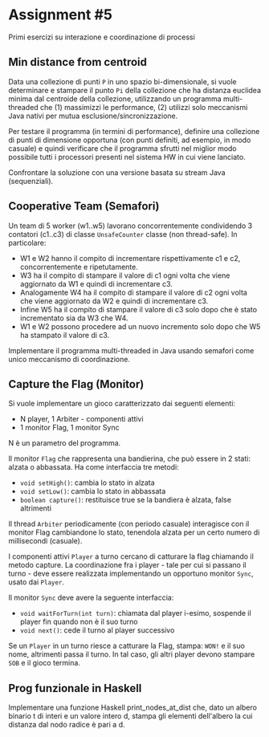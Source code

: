 # Assignment #5 

Primi esercizi su interazione e coordinazione di processi

## Min distance from centroid

Data una collezione di punti `P` in uno spazio bi-dimensionale, si vuole determinare e stampare il punto `Pi` della collezione che ha distanza euclidea minima dal centroide della collezione, utilizzando un programma multi-threaded che (1) massimizzi le performance, (2) utilizzi solo meccanismi Java nativi per mutua esclusione/sincronizzazione.

Per testare il programma (in termini di performance), definire una collezione di punti di dimensione opportuna (con punti definiti, ad esempio, in modo casuale) e quindi verificare che  il programma sfrutti nel miglior modo possibile tutti i processori presenti nel sistema HW in cui viene lanciato.

Confrontare la soluzione con una versione basata su stream Java (sequenziali).

## Cooperative Team (Semafori)

Un team di 5 worker (w1..w5) lavorano concorrentemente condividendo 3 contatori (c1..c3)  di classe `UnsafeCounter` classe (non thread-safe). In particolare:

* W1 e W2 hanno il compito di incrementare rispettivamente c1 e c2, concorrentemente e ripetutamente.
* W3 ha il compito di stampare il valore di c1 ogni volta che viene aggiornato da W1 e quindi di incrementare c3.
* Analogamente W4 ha il compito di stampare il valore di c2 ogni volta che viene aggiornato da W2 e quindi di incrementare c3.
* Infine W5 ha il compito di stampare il valore di c3 solo dopo che è stato incrementato sia da W3 che W4.
* W1 e W2 possono procedere ad un nuovo incremento solo dopo che W5 ha stampato il valore di c3.

Implementare il programma multi-threaded in Java usando semafori come unico meccanismo di coordinazione.

## Capture the Flag (Monitor)

Si vuole implementare un gioco caratterizzato dai seguenti elementi:

* N player, 1 Arbiter - componenti attivi
* 1 monitor Flag, 1 monitor Sync

N è un parametro del programma.

Il monitor `Flag` che rappresenta una bandierina, che può essere in 2 stati: alzata o abbassata.
Ha come interfaccia tre metodi:

- `void setHigh()`: cambia lo stato in alzata
- `void setLow()`: cambia lo stato in abbassata
- `boolean capture()`: restituisce true se la bandiera è alzata, false altrimenti

Il thread `Arbiter` periodicamente (con periodo casuale) interagisce con il monitor Flag cambiandone lo stato, tenendola alzata per un certo numero di millisecondi (casuale).

I componenti attivi `Player` a turno cercano di catturare la flag chiamando il metodo capture. La coordinazione fra i player - tale per cui si passano il turno - deve essere realizzata implementando un opportuno monitor `Sync`, usato dai `Player`.

Il monitor `Sync` deve avere la seguente interfaccia:

- `void waitForTurn(int turn)`: chiamata dal player i-esimo, sospende il player fin quando non è il suo turno
- `void next()`: cede il turno al player successivo

Se un `Player` in un turno riesce a catturare la Flag, stampa: `WON!` e il suo nome, altrimenti passa il turno. In tal caso, gli altri player devono stampare `SOB` e il gioco termina. 

## Prog funzionale in Haskell

Implementare una funzione Haskell print_nodes_at_dist che, dato un albero binario t di interi e un valore intero d, stampa gli  elementi dell'albero la cui distanza dal nodo radice è pari a d.
